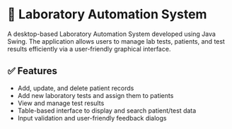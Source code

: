 # 🧪 Laboratory Automation System

A desktop-based Laboratory Automation System developed using Java Swing. The application allows users to manage lab tests, patients, and test results efficiently via a user-friendly graphical interface.

## ✅ Features

- Add, update, and delete patient records
- Add new laboratory tests and assign them to patients
- View and manage test results
- Table-based interface to display and search patient/test data
- Input validation and user-friendly feedback dialogs

